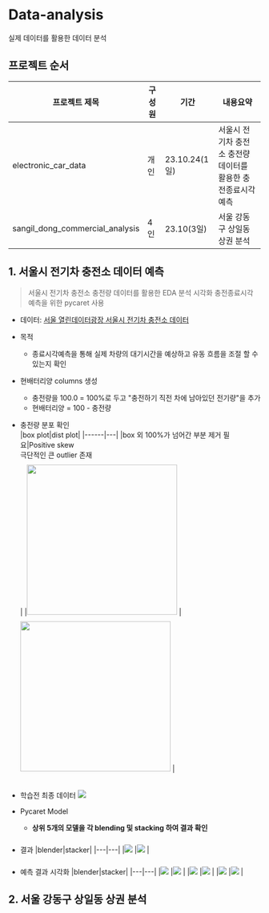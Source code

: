 # Data-analysis
실제 데이터를 활용한 데이터 분석


## 프로젝트 순서
|프로젝트 제목|구성원|기간|내용요약|
|------|---|---|---|
|electronic_car_data|개인|23.10.24(1일)|서울시 전기차 충전소 충전량 데이터를 활용한 충전종료시각 예측|
|sangil_dong_commercial_analysis|4인|23.10(3일)|서울 강동구 상일동 상권 분석|


## 1. 서울시 전기차 충전소 데이터 예측
> 서울시 전기차 충전소 충전량 데이터를 활용한 EDA 분석 시각화 충전종료시각 예측을 위한 pycaret 사용
- 데이터: [서울 열린데이터광장 서울시 전기차 충전소 데이터](https://data.seoul.go.kr/dataList/OA-22249/F/1/datasetView.do)

- 목적
  - 종료시각예측을 통해 실제 차량의 대기시간을 예상하고 유동 흐름을 조절 할 수 있는지 확인

- 현배터리양 columns 생성
  - 충전량을 100.0 = 100%로 두고 "충전하기 직전 차에 남아있던 전기량"을 추가
  - 현배터리양 = 100 - 충전량

 
- 충전량 분포 확인  
  |box plot|dist plot|
  |------|---|
  |box 외 100%가 넘어간 부분 제거 필요|Positive skew <br> 극단적인 큰 outlier 존재 <br>|
  |<img style="margin-top: 10px" src='./image/charger_gauge.PNG' width="300px"> </img>|<img style="margin-top: 10px" src='./image/charger_gauge1.PNG' width="300px"> </img>|
  
 
- 학습전 최종 데이터
  <img style="margin-top: 20px" src='./image/elect_data.PNG'> </img>


- Pycaret Model
  - **상위 5개의 모델을 각 blending 및 stacking 하여 결과 확인**


- 결과
  |blender|stacker| 
  |---|---|
  |<img style="margin-top: 10px" src='./image/blender_result.PNG'> </img>|<img style="margin-top: 10px" src='./image/stacker_result.PNG'> </img>|
  
- 예측 결과 시각화
  |blender|stacker| 
  |---|---|
  |<img style="margin-top: 10px" src='./image/blend_visualization.png'> </img>|<img style="margin-top: 10px" src='./image/stacked_visualization.png'> </img>|
  |<img style="margin-top: 10px" src='./image/blend_r2_score.png'> </img>|<img style="margin-top: 10px" src='./image/stack_r2_score.png'> </img>|
  |<img style="margin-top: 10px" src='./image/blend_learning_curve.png'> </img>|<img style="margin-top: 10px" src='./image/stack_learning_curve.png'> </img>|

## 2. 서울 강동구 상일동 상권 분석
